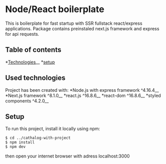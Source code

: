 # Node/React boilerplate

This is boilerplate for fast startup with SSR fullstack react/express applications.
Package contains preinstaled next.js framework and express for api requests.

## Table of contents
*[Technologies](#Used-technologies)__
*[setup](#Setup)

## Used technologies

Project has been created with:
*Node.js with express framework ^4.16.4__
*Next.js framework ^8.1.0__
*react.js ^16.8.6__
*react-dom ^16.8.6__
*styled components ^4.2.0__

## Setup

To run this project, install it locally using npm:

```
$ cd ../cathalog-with-project
$ npm install
$ npm dev
```

then open your internet browser with adress localhost:3000

